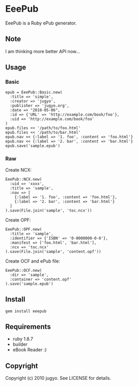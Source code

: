 EeePub
======

EeePub is a Ruby ePub generator.

Note
-------

I am thinking more better API now...

Usage
-------

### Basic

    epub = EeePub::Basic.new(
      :title => 'simple',
      :creator => 'jugyo',
      :publisher => 'jugyo.org',
      :date => "2010-05-06",
      :id => {'URL' => 'http://example.com/book/foo'},
      :uid => 'http://example.com/book/foo'
    )
    epub.files << '/path/to/foo.html'
    epub.files << '/path/to/bar.html'
    epub.nav << {:label => '1. foo', :content => 'foo.html'}
    epub.nav << {:label => '2. bar', :content => 'bar.html'}
    epub.save('sample.epub')

### Raw

Create NCX:

    EeePub::NCX.new(
      :uid => 'xxxx',
      :title => 'sample',
      :nav => [
        {:label => '1. foo', :content => 'foo.html'},
        {:label => '2. bar', :content => 'bar.html'}
      ]
    ).save(File.join('sample', 'toc.ncx'))

Create OPF:

    EeePub::OPF.new(
      :title => 'sample',
      :identifier => {'ISBN' => '0-0000000-0-0'},
      :manifest => ['foo.html', 'bar.html'],
      :ncx => 'toc.ncx'
    ).save(File.join('sample', 'content.opf'))

Create OCF and ePub file:

    EeePub::OCF.new(
      :dir => 'sample',
      :container => 'content.opf'
    ).save('sample.epub')

Install
-------

    gem install eeepub

Requirements
-------

* ruby 1.8.7
* builder
* eBook Reader :)

Copyright
-------

Copyright (c) 2010 jugyo. See LICENSE for details.
